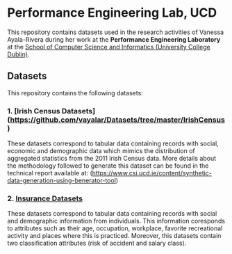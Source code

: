 Performance Engineering Lab, UCD
==========================================================

This repository contains datasets used in the research activities of Vanessa Ayala-Rivera during her work at the **Performance Engineering Laboratory** at the [School of Computer Science and Informatics (University College Dublin)](http://www.csi.ucd.ie).

Datasets
----------------------
This repository contains the following datasets:

### 1. [Irish Census Datasets] (https://github.com/vayalar/Datasets/tree/master/IrishCensus) ###

These datasets correspond to tabular data containing records with social, economic and demographic data which mimics the distribution of aggregated statistics from the 2011 Irish Census data. More details about the methodology followed to generate this dataset can be found in the technical report available at: (https://www.csi.ucd.ie/content/synthetic-data-generation-using-benerator-tool)

### 2. [Insurance Datasets](https://github.com/vayalar/Datasets/tree/master/Insurance) ###

These datasets correspond to tabular data containing records with social and demographic information from individuals. This information coresponds to attributes such as their age, occupation, workplace, favorite recreational activity and places where this is practiced. Moreover, this datasets contain two classification attributes (risk of accident and salary class).
